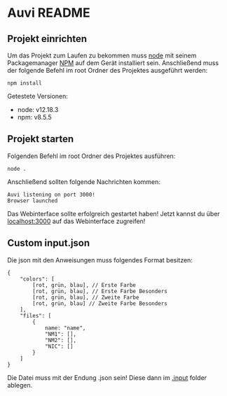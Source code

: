 # Auvi README

## Projekt einrichten

Um das Projekt zum Laufen zu bekommen muss [node](https://nodejs.org/en/download/) mit seinem Packagemanager [NPM](https://docs.npmjs.com/downloading-and-installing-node-js-and-npm) auf dem Gerät installiert sein. Anschließend muss der folgende Befehl im root Ordner des Projektes ausgeführt werden:

```
npm install
```
Getestete Versionen:
- node: v12.18.3 
- npm: v8.5.5

## Projekt starten

Folgenden Befehl im root Ordner des Projektes ausführen:
```
node .
```
Anschließend sollten folgende Nachrichten kommen:
```
Auvi listening on port 3000!
Browser launched
```
Das Webinterface sollte erfolgreich gestartet haben! Jetzt kannst du über [localhost:3000](http://localhost:3000/) auf das Webinterface zugreifen!

## Custom input.json

Die json mit den Anweisungen muss folgendes Format besitzen:
```
{
    "colors": [
        [rot, grün, blau], // Erste Farbe
        [rot, grün, blau], // Erste Farbe Besonders
        [rot, grün, blau], // Zweite Farbe
        [rot, grün, blau] // Zweite Farbe Besonders
    ],
    "files": [
        {
            name: "name",
            "NM1": [],
            "NM2": [],
            "NIC": []
        }
    ]
}
```
Die Datei muss mit der Endung .json sein!
Diese dann im [.input](https://github.com/Maettis/Auvi/tree/master/.input) folder ablegen.